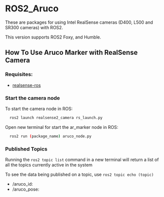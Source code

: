 # ROS2_Aruco
These are packages for using Intel RealSense cameras (D400, L500 and SR300 cameras) with ROS2.

This version supports ROS2 Foxy, and Humble.

## How To Use Aruco Marker with RealSense Camera
### Requisites:
- [realsense-ros](https://github.com/IntelRealSense/realsense-ros)

### Start the camera node
To start the camera node in ROS:

  ```bash
    ros2 launch realsense2_camera rs_launch.py
  ```
Open new terminal for start the ar_marker node in ROS:
  ```bash
    ros2 run (package_name) aruco_node.py
  ```  
  
### Published Topics
Running the `ros2 topic list` command in a new terminal will return a list of all the topics currently active in the system

To see the data being published on a topic, use `ros2 topic echo (topic)`

  -  /aruco_id: 
  -  /aruco_pose: 
 
      
